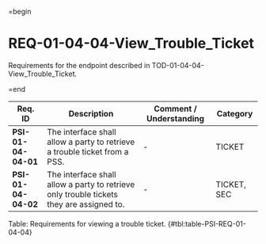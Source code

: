 =begin

# REQ-01-04-04-View_Trouble_Ticket

Requirements for the endpoint described in TOD-01-04-04-View_Trouble_Ticket.

=end

| Req. ID                        | Description                         | Comment / Understanding                  | Category                       |
| ------------------------------ | ----------------------------------- | ---------------------------------------- | ------------------------------ |
| __PSI-01-04-04-01__ | The interface shall allow a party to retrieve a trouble ticket from a PSS.               | -                       | TICKET      |
| __PSI-01-04-04-02__ | The interface shall allow a party to retrieve only trouble tickets they are assigned to. | -                       | TICKET, SEC |

Table: Requirements for viewing a trouble ticket. {#tbl:table-PSI-REQ-01-04-04}
